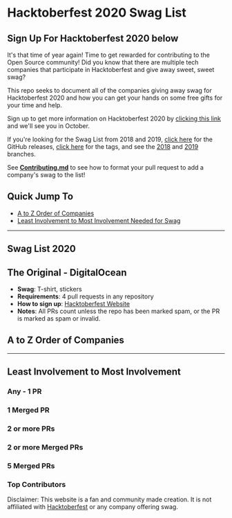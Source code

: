 # Hacktoberfest 2020 Swag List

## Sign Up For Hacktoberfest 2020 below

It's that time of year again! Time to get rewarded for contributing to the Open Source community! Did you know that there are multiple tech companies that participate in Hacktoberfest and give away sweet, sweet swag?

This repo seeks to document all of the companies giving away swag for Hacktoberfest 2020 and how you can get your hands on some free gifts for your time and help.

Sign up to get more information on Hacktoberfest 2020 by [clicking this link](https://hacktoberfest.digitalocean.com/) and we'll see you in October.

If you're looking for the Swag List from 2018 and 2019, [click here](https://github.com/crweiner/hacktoberfest-swag-list/releases) for the GitHub releases, [click here](https://github.com/crweiner/hacktoberfest-swag-list/tags) for the tags, and see the [2018](https://github.com/crweiner/hacktoberfest-swag-list/tree/2018) and [2019](https://github.com/crweiner/hacktoberfest-swag-list/tree/2019) branches.

See [**Contributing.md**](./CONTRIBUTING.md) to see how to format your pull request to add a company's swag to the list!

## Quick Jump To

- [A to Z Order of Companies](#a-to-z-order-of-companies)
- [Least Involvement to Most Involvement Needed for Swag](#least-involvement-to-most-involvement)

---

## Swag List 2020

## The Original - **DigitalOcean**

- **Swag**: T-shirt, stickers
- **Requirements**: 4 pull requests in any repository
- **How to sign up**: [Hacktoberfest Website](https://hacktoberfest.digitalocean.com)
- **Notes**: All PRs count unless the repo has been marked spam, or the PR is marked as spam or invalid.

## A to Z Order of Companies


---

## Least Involvement to Most Involvement

### Any - 1 PR


### 1 Merged PR


### 2 or more PRs


### 2 or more Merged PRs


### 5 Merged PRs


### Top Contributors


Disclaimer: This website is a fan and community made creation. It is not affiliated with [Hacktoberfest](https://hacktoberfest.digitalocean.com/) or any company offering swag.